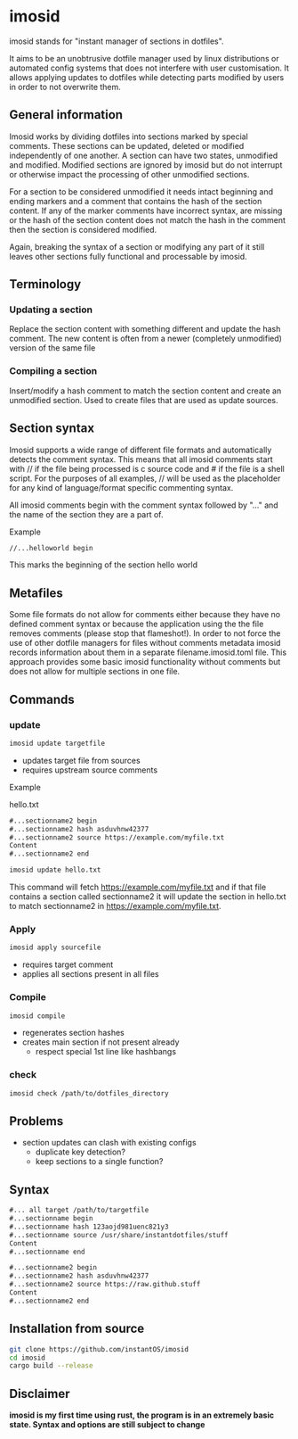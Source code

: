 # imosid

imosid stands for "instant manager of sections in dotfiles". 

It aims to be an unobtrusive dotfile manager used by linux distributions or
automated config systems that does not interfere with user customisation. It
allows applying updates to dotfiles while detecting parts modified by users in
order to not overwrite them. 



## General information

Imosid works by dividing dotfiles into sections marked by special comments. These
sections can be updated, deleted or modified independently of one another. A section
can have two states, unmodified and modified. Modified sections are ignored by
imosid but do not interrupt or otherwise impact the processing of other
unmodified sections. 

For a section to be considered unmodified it needs intact beginning and ending
markers and a comment that contains the hash of the section content.  If any of
the marker comments have incorrect syntax, are missing or the hash of the
section content does not match the hash in the comment then the section is
considered modified. 

Again, breaking the syntax of a section or modifying any part of it still leaves
other sections fully functional and processable by imosid. 

## Terminology

### Updating a section

Replace the section content with something different and update the hash
comment. The new content is often from a newer (completely unmodified) version
of the same file

### Compiling a section

Insert/modify a hash comment to match the section content and create an
unmodified section. Used to create files that are used as update sources. 

## Section syntax

Imosid supports a wide range of different file formats and automatically
detects the comment syntax. This means that all imosid comments start with //
if the file being processed is c source code and \# if the file is a shell
script. For the purposes of all examples, // will be used as the placeholder
for any kind of language/format specific commenting syntax.

All imosid comments begin with the comment syntax followed by "..."  and the
name of the section they are a part of.

Example
```txt
//...helloworld begin
```
This marks the beginning of the section hello world

## Metafiles

Some file formats do not allow for comments either because they have no defined
comment syntax or because the application using the the file removes comments
(please stop that flameshot!). In order to not force the use of other dotfile
managers for files without comments metadata imosid records information about
them in a separate filename.imosid.toml file. This approach provides some basic
imosid functionality without comments but does not allow for multiple sections
in one file.

## Commands

### update

```sh
imosid update targetfile
```

- updates target file from sources
- requires upstream source comments

Example

hello.txt
```txt
#...sectionname2 begin
#...sectionname2 hash asduvhnw42377
#...sectionname2 source https://example.com/myfile.txt
Content
#...sectionname2 end
```

``` sh
imosid update hello.txt 
```

This command will fetch  https://example.com/myfile.txt  and if that file
contains a section called sectionname2  it will update the section in hello.txt
to match sectionname2 in https://example.com/myfile.txt. 

### Apply

```sh
imosid apply sourcefile
```

- requires target comment
- applies all sections present in all files

### Compile

```sh
imosid compile
```

- regenerates section hashes
- creates main section if not present already
  - respect special 1st line like hashbangs

### check

```sh
imosid check /path/to/dotfiles_directory
```

## Problems

- section updates can clash with existing configs
  - duplicate key detection?
  - keep sections to a single function?


## Syntax

```txt
#... all target /path/to/targetfile
#...sectionname begin
#...sectionname hash 123aojd981uenc821y3
#...sectionname source /usr/share/instantdotfiles/stuff
Content
#...sectionname end

#...sectionname2 begin
#...sectionname2 hash asduvhnw42377
#...sectionname2 source https://raw.github.stuff
Content
#...sectionname2 end

```

## Installation from source

```sh
git clone https://github.com/instantOS/imosid
cd imosid
cargo build --release
```

## Disclaimer

**imosid is my first time using rust, the program is in an extremely basic state.
Syntax and options are still subject to change**

